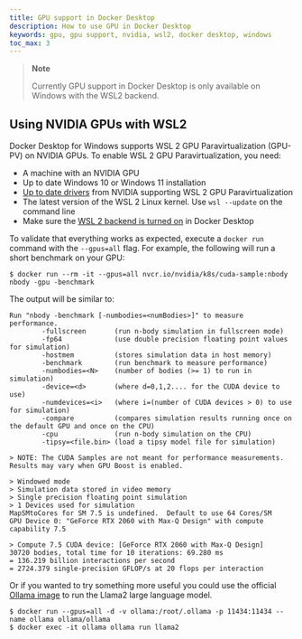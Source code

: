 ```yaml
---
title: GPU support in Docker Desktop
description: How to use GPU in Docker Desktop
keywords: gpu, gpu support, nvidia, wsl2, docker desktop, windows
toc_max: 3
---
```


> **Note**
>
> Currently GPU support in Docker Desktop is only available on Windows with the WSL2 backend.

## Using NVIDIA GPUs with WSL2

Docker Desktop for Windows supports WSL 2 GPU Paravirtualization (GPU-PV) on NVIDIA GPUs. To enable WSL 2 GPU Paravirtualization, you need:

- A machine with an NVIDIA GPU
- Up to date Windows 10 or Windows 11 installation
- [Up to date drivers](https://developer.nvidia.com/cuda/wsl) from NVIDIA supporting WSL 2 GPU Paravirtualization
- The latest version of the WSL 2 Linux kernel. Use `wsl --update` on the command line
- Make sure the [WSL 2 backend is turned on](wsl/index.md/#turn-on-docker-desktop-wsl-2) in Docker Desktop

To validate that everything works as expected, execute a `docker run` command with the `--gpus=all` flag. For example, the following will run a short benchmark on your GPU:

```console
$ docker run --rm -it --gpus=all nvcr.io/nvidia/k8s/cuda-sample:nbody nbody -gpu -benchmark
```
The output will be similar to:

```console
Run "nbody -benchmark [-numbodies=<numBodies>]" to measure performance.
        -fullscreen       (run n-body simulation in fullscreen mode)
        -fp64             (use double precision floating point values for simulation)
        -hostmem          (stores simulation data in host memory)
        -benchmark        (run benchmark to measure performance)
        -numbodies=<N>    (number of bodies (>= 1) to run in simulation)
        -device=<d>       (where d=0,1,2.... for the CUDA device to use)
        -numdevices=<i>   (where i=(number of CUDA devices > 0) to use for simulation)
        -compare          (compares simulation results running once on the default GPU and once on the CPU)
        -cpu              (run n-body simulation on the CPU)
        -tipsy=<file.bin> (load a tipsy model file for simulation)

> NOTE: The CUDA Samples are not meant for performance measurements. Results may vary when GPU Boost is enabled.

> Windowed mode
> Simulation data stored in video memory
> Single precision floating point simulation
> 1 Devices used for simulation
MapSMtoCores for SM 7.5 is undefined.  Default to use 64 Cores/SM
GPU Device 0: "GeForce RTX 2060 with Max-Q Design" with compute capability 7.5

> Compute 7.5 CUDA device: [GeForce RTX 2060 with Max-Q Design]
30720 bodies, total time for 10 iterations: 69.280 ms
= 136.219 billion interactions per second
= 2724.379 single-precision GFLOP/s at 20 flops per interaction
```

Or if you wanted to try something more useful you could use the official [Ollama image](https://hub.docker.com/r/ollama/ollama) to run the Llama2 large language model.

```console
$ docker run --gpus=all -d -v ollama:/root/.ollama -p 11434:11434 --name ollama ollama/ollama
$ docker exec -it ollama ollama run llama2
```
